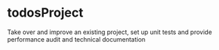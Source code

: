 # todosProject
 Take over and improve an existing project, set up unit tests and provide performance audit and technical documentation

